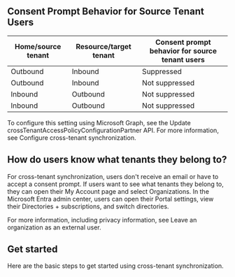## Consent Prompt Behavior for Source Tenant Users

| Home/source tenant | Resource/target tenant | Consent prompt behavior for source tenant users |
| ------------------ | ---------------------- | -------------------------------------------- |
| Outbound           | Inbound                | Suppressed                                   |
| Outbound           | Inbound                | Not suppressed                               |
| Inbound            | Outbound               | Not suppressed                               |
| Inbound            | Outbound               | Not suppressed                               |

To configure this setting using Microsoft Graph, see the Update crossTenantAccessPolicyConfigurationPartner API. For more information, see Configure cross-tenant synchronization.

## How do users know what tenants they belong to?

For cross-tenant synchronization, users don't receive an email or have to accept a consent prompt. If users want to see what tenants they belong to, they can open their My Account page and select Organizations. In the Microsoft Entra admin center, users can open their Portal settings, view their Directories + subscriptions, and switch directories.

For more information, including privacy information, see Leave an organization as an external user.

## Get started

Here are the basic steps to get started using cross-tenant synchronization.